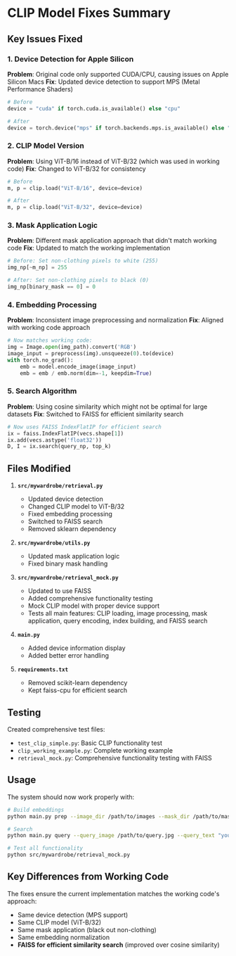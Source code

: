 # CLIP Model Fixes Summary

## Key Issues Fixed

### 1. Device Detection for Apple Silicon
**Problem**: Original code only supported CUDA/CPU, causing issues on Apple Silicon Macs
**Fix**: Updated device detection to support MPS (Metal Performance Shaders)
```python
# Before
device = "cuda" if torch.cuda.is_available() else "cpu"

# After  
device = torch.device("mps" if torch.backends.mps.is_available() else "cuda" if torch.cuda.is_available() else "cpu")
```

### 2. CLIP Model Version
**Problem**: Using ViT-B/16 instead of ViT-B/32 (which was used in working code)
**Fix**: Changed to ViT-B/32 for consistency
```python
# Before
m, p = clip.load("ViT-B/16", device=device)

# After
m, p = clip.load("ViT-B/32", device=device)
```

### 3. Mask Application Logic
**Problem**: Different mask application approach that didn't match working code
**Fix**: Updated to match the working implementation
```python
# Before: Set non-clothing pixels to white (255)
img_np[~m_np] = 255

# After: Set non-clothing pixels to black (0)
img_np[binary_mask == 0] = 0
```

### 4. Embedding Processing
**Problem**: Inconsistent image preprocessing and normalization
**Fix**: Aligned with working code approach
```python
# Now matches working code:
img = Image.open(img_path).convert('RGB')
image_input = preprocess(img).unsqueeze(0).to(device)
with torch.no_grad():
    emb = model.encode_image(image_input)
    emb = emb / emb.norm(dim=-1, keepdim=True)
```

### 5. Search Algorithm
**Problem**: Using cosine similarity which might not be optimal for large datasets
**Fix**: Switched to FAISS for efficient similarity search
```python
# Now uses FAISS IndexFlatIP for efficient search
ix = faiss.IndexFlatIP(vecs.shape[1])
ix.add(vecs.astype('float32'))
D, I = ix.search(query_np, top_k)
```

## Files Modified

1. **`src/mywardrobe/retrieval.py`**
   - Updated device detection
   - Changed CLIP model to ViT-B/32
   - Fixed embedding processing
   - Switched to FAISS search
   - Removed sklearn dependency

2. **`src/mywardrobe/utils.py`**
   - Updated mask application logic
   - Fixed binary mask handling

3. **`src/mywardrobe/retrieval_mock.py`**
   - Updated to use FAISS
   - Added comprehensive functionality testing
   - Mock CLIP model with proper device support
   - Tests all main features: CLIP loading, image processing, mask application, query encoding, index building, and FAISS search

4. **`main.py`**
   - Added device information display
   - Added better error handling

5. **`requirements.txt`**
   - Removed scikit-learn dependency
   - Kept faiss-cpu for efficient search

## Testing

Created comprehensive test files:
- `test_clip_simple.py`: Basic CLIP functionality test
- `clip_working_example.py`: Complete working example
- `retrieval_mock.py`: Comprehensive functionality testing with FAISS

## Usage

The system should now work properly with:
```bash
# Build embeddings
python main.py prep --image_dir /path/to/images --mask_dir /path/to/masks

# Search
python main.py query --query_image /path/to/query.jpg --query_text "your text query"

# Test all functionality
python src/mywardrobe/retrieval_mock.py
```

## Key Differences from Working Code

The fixes ensure the current implementation matches the working code's approach:
- Same device detection (MPS support)
- Same CLIP model (ViT-B/32)
- Same mask application (black out non-clothing)
- Same embedding normalization
- **FAISS for efficient similarity search** (improved over cosine similarity) 